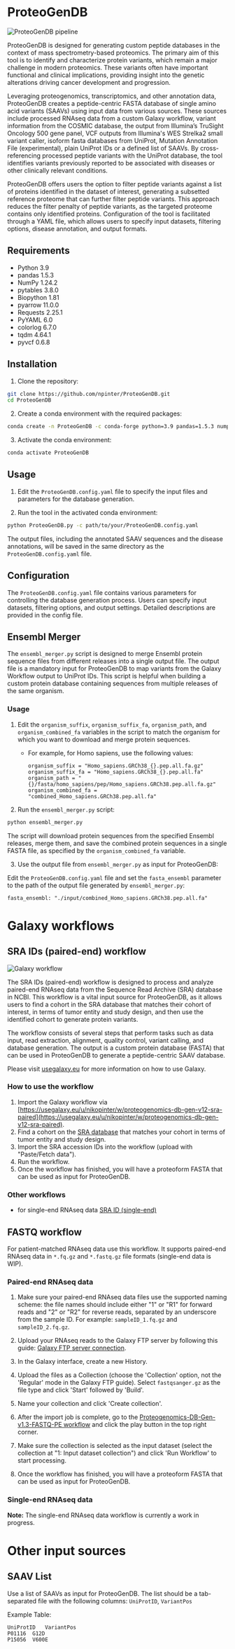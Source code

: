 # ProteoGenDB

![ProteoGenDB pipeline](res/ProteoGenDB_pipeline.png?raw=true "ProteoGenDB pipeline")

ProteoGenDB is designed for generating custom peptide databases in the context of mass spectrometry-based proteomics. The primary aim of this tool is to identify and characterize protein variants, which remain a major challenge in modern proteomics. These variants often have important functional and clinical implications, providing insight into the genetic alterations driving cancer development and progression.

Leveraging proteogenomics, transcriptomics, and other annotation data, ProteoGenDB creates a peptide-centric FASTA database of single amino acid variants (SAAVs) using input data from various sources. These sources include processed RNAseq data from a custom Galaxy workflow, variant information from the COSMIC database, the output from Illumina’s TruSight Oncology 500 gene panel, VCF outputs from Illumina's WES Strelka2 small variant caller, isoform fasta databases from UniProt, Mutation Annotation File (experimental), plain UniProt IDs or a defined list of SAAVs. By cross-referencing processed peptide variants with the UniProt database, the tool identifies variants previously reported to be associated with diseases or other clinically relevant conditions.

ProteoGenDB offers users the option to filter peptide variants against a list of proteins identified in the dataset of interest, generating a subsetted reference proteome that can further filter peptide variants. This approach reduces the filter penalty of peptide variants, as the targeted proteome contains only identified proteins. Configuration of the tool is facilitated through a YAML file, which allows users to specify input datasets, filtering options, disease annotation, and output formats.
## Requirements

- Python 3.9
- pandas 1.5.3
- NumPy 1.24.2
- pytables 3.8.0
- Biopython 1.81
- pyarrow 11.0.0
- Requests 2.25.1
- PyYAML 6.0
- colorlog 6.7.0
- tqdm 4.64.1
- pyvcf 0.6.8

## Installation

1. Clone the repository:

```bash
git clone https://github.com/npinter/ProteoGenDB.git
cd ProteoGenDB
```

2. Create a conda environment with the required packages:

```bash
conda create -n ProteoGenDB -c conda-forge python=3.9 pandas=1.5.3 numpy=1.24.2 pytables=3.8.0 biopython=1.81 pyarrow=11.0.0 requests=2.25.1 PyYAML=6.0 colorlog=6.7.0 tqdm=4.64.1 pyvcf=0.6.8
```

3. Activate the conda environment:

```bash
conda activate ProteoGenDB
```

## Usage

1. Edit the `ProteoGenDB.config.yaml` file to specify the input files and parameters for the database generation.

2. Run the tool in the activated conda environment:

```bash
python ProteoGenDB.py -c path/to/your/ProteoGenDB.config.yaml
```

The output files, including the annotated SAAV sequences and the disease annotations, will be saved in the same directory as the `ProteoGenDB.config.yaml` file.

## Configuration

The `ProteoGenDB.config.yaml` file contains various parameters for controlling the database generation process. Users can specify input datasets, filtering options, and output settings. Detailed descriptions are provided in the config file.

## Ensembl Merger

The `ensembl_merger.py` script is designed to merge Ensembl protein sequence files from different releases into a single output file. The output file is a mandatory input for ProteoGenDB to map variants from the Galaxy Workflow output to UniProt IDs. This script is helpful when building a custom protein database containing sequences from multiple releases of the same organism.

### Usage

1. Edit the `organism_suffix`, `organism_suffix_fa`, `organism_path`, and `organism_combined_fa` variables in the script to match the organism for which you want to download and merge protein sequences.
    - For example, for Homo sapiens, use the following values:
        ```
        organism_suffix = "Homo_sapiens.GRCh38_{}.pep.all.fa.gz"
        organism_suffix_fa = "Homo_sapiens.GRCh38_{}.pep.all.fa"
        organism_path = "{}/fasta/homo_sapiens/pep/Homo_sapiens.GRCh38.pep.all.fa.gz"
        organism_combined_fa = "combined_Homo_sapiens.GRCh38.pep.all.fa"
        ```

2. Run the `ensembl_merger.py` script:

```bash
python ensembl_merger.py
```

The script will download protein sequences from the specified Ensembl releases, merge them, and save the combined protein sequences in a single FASTA file, as specified by the `organism_combined_fa` variable.

3. Use the output file from `ensembl_merger.py` as input for ProteoGenDB:

Edit the `ProteoGenDB.config.yaml` file and set the `fasta_ensembl` parameter to the path of the output file generated by `ensembl_merger.py`:

```
fasta_ensembl: "./input/combined_Homo_sapiens.GRCh38.pep.all.fa"
```
# Galaxy workflows
## SRA IDs (paired-end) workflow

![Galaxy workflow](res/SRA_ID_Galaxy_WF.png?raw=true "Galaxy workflow")

The SRA IDs (paired-end) workflow is designed to process and analyze paired-end RNAseq data from the Sequence Read Archive (SRA) database in NCBI. This workflow is a vital input source for ProteoGenDB, as it allows users to find a cohort in the SRA database that matches their cohort of interest, in terms of tumor entity and study design, and then use the identified cohort to generate protein variants.

The workflow consists of several steps that perform tasks such as data input, read extraction, alignment, quality control, variant calling, and database generation. The output is a custom protein database (FASTA) that can be used in ProteoGenDB to generate a peptide-centric SAAV database.

Please visit [usegalaxy.eu](https://usegalaxy.eu) for more information on how to use Galaxy. 

### How to use the workflow

1. Import the Galaxy workflow via [https://usegalaxy.eu/u/nikopinter/w/proteogenomics-db-gen-v12-sra-paired](https://usegalaxy.eu/u/nikopinter/w/proteogenomics-db-gen-v12-sra-paired).
2. Find a cohort on the [SRA database](https://www.ncbi.nlm.nih.gov/sra) that matches your cohort in terms of tumor entity and study design.
3. Import the SRA accession IDs into the workflow (upload with "Paste/Fetch data").
5. Run the workflow.
6. Once the workflow has finished, you will have a proteoform FASTA that can be used as input for ProteoGenDB.

### Other workflows
- for single-end RNAseq data [SRA ID (single-end)](https://usegalaxy.eu/u/nikopinter/w/proteogenomics-db-gen-v12-sra-ids-single)

## FASTQ workflow

For patient-matched RNAseq data use this workflow. It supports paired-end RNAseq data in `*.fq.gz` and `*.fastq.gz` file formats (single-end data is WIP).

### Paired-end RNAseq data

1. Make sure your paired-end RNAseq data files use the supported naming scheme: the file names should include either "1" or "R1" for forward reads and "2" or "R2" for reverse reads, separated by an underscore from the sample ID. For example: `sampleID_1.fq.gz` and `sampleID_2.fq.gz`.

2. Upload your RNAseq reads to the Galaxy FTP server by following this guide: [Galaxy FTP server connection](https://galaxyproject.org/ftp-upload/).

3. In the Galaxy interface, create a new History.

4. Upload the files as a Collection (choose the 'Collection' option, not the 'Regular' mode in the Galaxy FTP guide). Select `fastqsanger.gz` as the file type and click 'Start' followed by 'Build'.

5. Name your collection and click 'Create collection'.

6. After the import job is complete, go to the [Proteogenomics-DB-Gen-v1.3-FASTQ-PE workflow](https://usegalaxy.eu/u/nikopinter/w/proteogenomics-db-gen-v13-fastq-pe) and click the play button in the top right corner.

7. Make sure the collection is selected as the input dataset (select the collection at "1: Input dataset collection") and click 'Run Workflow' to start processing.

8. Once the workflow has finished, you will have a proteoform FASTA that can be used as input for ProteoGenDB.

### Single-end RNAseq data

**Note:** The single-end RNAseq data workflow is currently a work in progress.

# Other input sources
## SAAV List
Use a list of SAAVs as input for ProteoGenDB. The list should be a tab-separated file with the following columns: `UniProtID`, `VariantPos`

Example Table:
```
UniProtID	VariantPos
P01116	G12D
P15056	V600E
```
